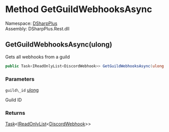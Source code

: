 # Method GetGuildWebhooksAsync

Namespace: [DSharpPlus](DSharpPlus.md)  
Assembly: DSharpPlus.Rest.dll

## <a id="DSharpPlus_DiscordRestClient_GetGuildWebhooksAsync_System_UInt64_"></a>GetGuildWebhooksAsync\(ulong\)

Gets all webhooks from a guild

```csharp
public Task<IReadOnlyList<DiscordWebhook>> GetGuildWebhooksAsync(ulong guild_id)
```

### Parameters

`guild\_id` [ulong](https://learn.microsoft.com/dotnet/api/system.uint64)

Guild ID

### Returns

[Task](https://learn.microsoft.com/dotnet/api/system.threading.tasks.task\-1)<[IReadOnlyList](https://learn.microsoft.com/dotnet/api/system.collections.generic.ireadonlylist\-1)<[DiscordWebhook](DSharpPlus.Entities.DiscordWebhook.md)\>\>

